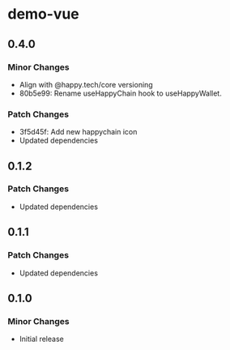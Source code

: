 # demo-vue

## 0.4.0

### Minor Changes

- Align with @happy.tech/core versioning
- 80b5e99: Rename useHappyChain hook to useHappyWallet.

### Patch Changes

- 3f5d45f: Add new happychain icon
- Updated dependencies

## 0.1.2

### Patch Changes

- Updated dependencies

## 0.1.1

### Patch Changes

- Updated dependencies

## 0.1.0

### Minor Changes

- Initial release
